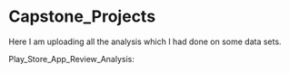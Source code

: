 # Capstone_Projects
Here I am uploading all the analysis which I had done on some data sets.

Play_Store_App_Review_Analysis: 
